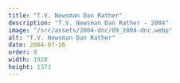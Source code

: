 ```yaml
---
title: "T.V. Newsman Dan Rather"
description: "T.V. Newsman Dan Rather - 2004"
image: "/src/assets/2004-dnc/09_2004-dnc.webp"
alt: "T.V. Newsman Dan Rather"
date: 2004-07-26
order: 9
width: 1920
height: 1371
---
```

